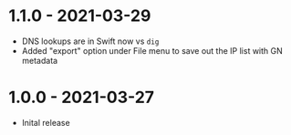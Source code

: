 #  1.1.0 - 2021-03-29
- DNS lookups are in Swift now vs `dig`
- Added "export" option under File menu to save out the IP list with GN metadata

# 1.0.0 - 2021-03-27
- Inital release


